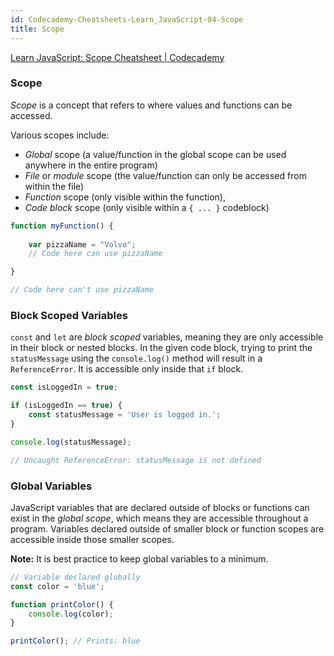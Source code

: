 ```yaml
---
id: Codecademy-Cheatsheets-Learn_JavaScript-04-Scope
title: Scope
---
```




[Learn JavaScript: Scope Cheatsheet | Codecademy](https://www.codecademy.com/learn/introduction-to-javascript/modules/learn-javascript-scope/cheatsheet)



### Scope

*Scope* is a concept that refers to where values and functions can be accessed.

Various scopes include:

- *Global* scope (a value/function in the global scope can be used anywhere in the entire program)
- *File* or *module* scope (the value/function can only be accessed from within the file)
- *Function* scope (only visible within the function),
- *Code block* scope (only visible within a `{ ... }` codeblock)

```js
function myFunction() {
    
    var pizzaName = "Volvo";
    // Code here can use pizzaName

}

// Code here can't use pizzaName
```



### Block Scoped Variables

`const` and `let` are *block scoped* variables, meaning they are only accessible in their block or nested blocks. In the given code block, trying to print the `statusMessage` using the `console.log()` method will result in a `ReferenceError`. It is accessible only inside that `if` block.

```js
const isLoggedIn = true;

if (isLoggedIn == true) {
    const statusMessage = 'User is logged in.';
}

console.log(statusMessage);

// Uncaught ReferenceError: statusMessage is not defined
```



### Global Variables

JavaScript variables that are declared outside of blocks or functions can exist in the *global scope*, which means they are accessible throughout a program. Variables declared outside of smaller block or function scopes are accessible inside those smaller scopes.

**Note:** It is best practice to keep global variables to a minimum.

```js
// Variable declared globally
const color = 'blue';

function printColor() {
    console.log(color);
}

printColor(); // Prints: blue
```